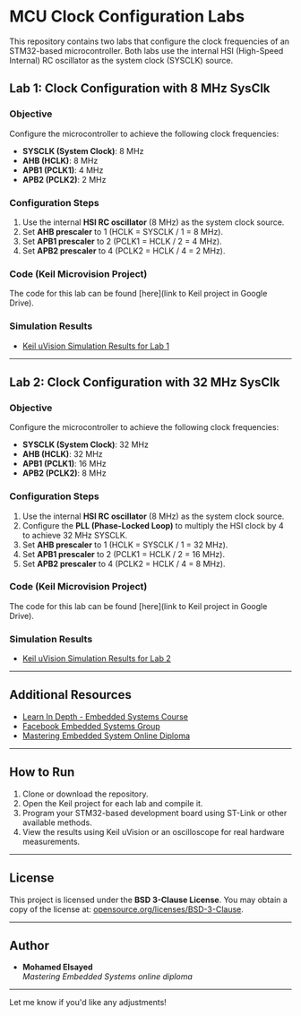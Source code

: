
# MCU Clock Configuration Labs

This repository contains two labs that configure the clock frequencies of an STM32-based microcontroller. Both labs use the internal HSI (High-Speed Internal) RC oscillator as the system clock (SYSCLK) source.

## Lab 1: Clock Configuration with 8 MHz SysClk

### Objective

Configure the microcontroller to achieve the following clock frequencies:
- **SYSCLK (System Clock)**: 8 MHz
- **AHB (HCLK)**: 8 MHz
- **APB1 (PCLK1)**: 4 MHz
- **APB2 (PCLK2)**: 2 MHz

### Configuration Steps
1. Use the internal **HSI RC oscillator** (8 MHz) as the system clock source.
2. Set **AHB prescaler** to 1 (HCLK = SYSCLK / 1 = 8 MHz).
3. Set **APB1 prescaler** to 2 (PCLK1 = HCLK / 2 = 4 MHz).
4. Set **APB2 prescaler** to 4 (PCLK2 = HCLK / 4 = 2 MHz).

### Code (Keil Microvision Project)
The code for this lab can be found [here](link to Keil project in Google Drive).

### Simulation Results
- [Keil uVision Simulation Results for Lab 1](https://drive.google.com/file/d/1nKrNpL32qAz6ZukiwD41icxz-qnhAUpf/view?usp=drive_link)

---

## Lab 2: Clock Configuration with 32 MHz SysClk

### Objective

Configure the microcontroller to achieve the following clock frequencies:
- **SYSCLK (System Clock)**: 32 MHz
- **AHB (HCLK)**: 32 MHz
- **APB1 (PCLK1)**: 16 MHz
- **APB2 (PCLK2)**: 8 MHz

### Configuration Steps
1. Use the internal **HSI RC oscillator** (8 MHz) as the system clock source.
2. Configure the **PLL (Phase-Locked Loop)** to multiply the HSI clock by 4 to achieve 32 MHz SYSCLK.
3. Set **AHB prescaler** to 1 (HCLK = SYSCLK / 1 = 32 MHz).
4. Set **APB1 prescaler** to 2 (PCLK1 = HCLK / 2 = 16 MHz).
5. Set **APB2 prescaler** to 4 (PCLK2 = HCLK / 4 = 8 MHz).

### Code (Keil Microvision Project)
The code for this lab can be found [here](link to Keil project in Google Drive).

### Simulation Results
- [Keil uVision Simulation Results for Lab 2](https://drive.google.com/file/d/1eYaYMIzOlmiqNwIRP8uWFTaTo94Ry76W/view?usp=drive_link)

---

## Additional Resources
- [Learn In Depth - Embedded Systems Course](https://www.learn-in-depth.com/)
- [Facebook Embedded Systems Group](https://www.facebook.com/groups/embedded.system.KS/)
- [Mastering Embedded System Online Diploma](https://www.learn-in-depth.com/)

---

## How to Run
1. Clone or download the repository.
2. Open the Keil project for each lab and compile it.
3. Program your STM32-based development board using ST-Link or other available methods.
4. View the results using Keil uVision or an oscilloscope for real hardware measurements.

---

## License
This project is licensed under the **BSD 3-Clause License**. You may obtain a copy of the license at:
[opensource.org/licenses/BSD-3-Clause](https://opensource.org/licenses/BSD-3-Clause).

---

## Author
- **Mohamed Elsayed**  
  _Mastering Embedded Systems online diploma_

---

Let me know if you'd like any adjustments!

